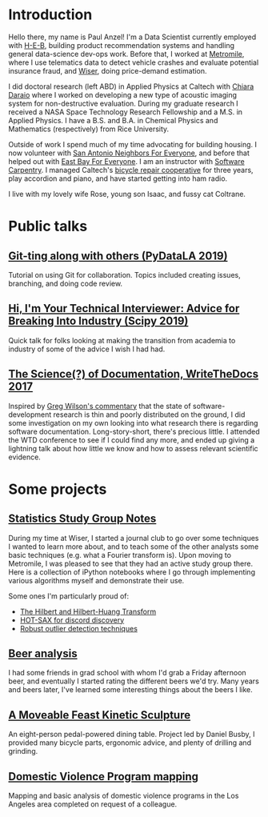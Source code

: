 # Introduction

Hello there, my name is Paul Anzel! I'm a Data Scientist currently employed with [H-E-B](https://www.heb.com/), building product recommendation systems and handling general data-science dev-ops work. Before that, I worked at [Metromile](https://www.metromile.com/), where I use telematics data to detect vehicle crashes and evaluate potential insurance fraud, and [Wiser](https://www.wiser.com/), doing price-demand estimation.

I did doctoral research (left ABD) in Applied Physics at Caltech with [Chiara Daraio](http://daraio.caltech.edu/) where I worked on developing a new type of acoustic imaging system for non-destructive evaluation. During my graduate research I received a NASA Space Technology Research Fellowship and a M.S. in Applied Physics. I have a B.S. and B.A. in Chemical Physics and Mathematics (respectively) from Rice University.

Outside of work I spend much of my time advocating for building housing. I now volunteer with [San Antonio Neighbors For Everyone](https://www.sane-satx.org/), and before that helped out with [East Bay For Everyone](https://eastbayforeveryone.org/). I am an instructor with [Software Carpentry](https://software-carpentry.org/). I managed Caltech's [bicycle repair cooperative](https://caltechbikelab.blogspot.com/) for three years, play accordion and piano, and have started getting into ham radio.

I live with my lovely wife Rose, young son Isaac, and fussy cat Coltrane.

# Public talks

## [Git-ting along with others (PyDataLA 2019)](https://docs.google.com/presentation/d/1njdRK0la0cCh3AiPoYeOiqgw36jRGnt70Gz80emG9Sc/edit?usp=sharing)

Tutorial on using Git for collaboration. Topics included creating issues, branching, and doing code review.

## [Hi, I'm Your Technical Interviewer: Advice for Breaking Into Industry (Scipy 2019)](https://github.com/anzelpwj/advice_for_getting_into_industry/blob/master/advice_getting_into_industry.pdf)

Quick talk for folks looking at making the transition from academia to industry of some of the advice I wish I had had.

## [The Science(?) of Documentation, WriteTheDocs 2017](https://github.com/anzelpwj/writethedocs2017)

Inspired by [Greg Wilson's commentary](http://third-bit.com/talks/greatest-hits/#/) that the state of software-development research is thin and poorly distributed on the ground, I did some investigation on my own looking into what research there is regarding software documentation. Long-story-short, there's precious little. I attended the WTD conference to see if I could find any more, and ended up giving a lightning talk about how little we know and how to assess relevant scientific evidence.

# Some projects

## [Statistics Study Group Notes](https://github.com/anzelpwj/Stats-week)

During my time at Wiser, I started a journal club to go over some techniques I wanted to learn more about, and to teach some of the other analysts some basic techniques (e.g. what a Fourier transform is). Upon moving to Metromile, I was pleased to see that they had an active study group there. Here is a collection of iPython notebooks where I go through implementing various algorithms myself and demonstrate their use.

Some ones I'm particularly proud of:
- [The Hilbert and Hilbert-Huang Transform](https://nbviewer.jupyter.org/github/anzelpwj/Stats-week/blob/master/Hilbert_Transform.ipynb)
- [HOT-SAX for discord discovery](https://nbviewer.jupyter.org/github/anzelpwj/Stats-week/blob/master/HOT_SAX.ipynb)
- [Robust outlier detection techniques](https://nbviewer.jupyter.org/github/anzelpwj/Stats-week/blob/master/Grubbs_and_Qtest.ipynb)

## [Beer analysis](https://nbviewer.jupyter.org/github/anzelpwj/Beer_server/blob/master/Beer_analysis_v2.ipynb)
I had some friends in grad school with whom I'd grab a Friday afternoon beer, and eventually I started rating the different beers we'd try. Many years and beers later, I've learned some interesting things about the beers I like.

## [A Moveable Feast Kinetic Sculpture](http://www.danielbusby.com/a-moveable-feast/)

An eight-person pedal-powered dining table. Project led by Daniel Busby, I provided many bicycle parts, ergonomic advice, and plenty of drilling and grinding.

## [Domestic Violence Program mapping](https://github.com/anzelpwj/DV_program_analysis)

Mapping and basic analysis of domestic violence programs in the Los Angeles area completed on request of a colleague.
